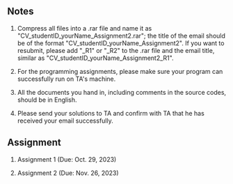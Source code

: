 ## Notes

1. Compress all files into a .rar file and name it as "CV_studentID_yourName_Assignment2.rar"; the title of the email should be of the format "CV_studentID_yourName_Assignment2". If you want to resubmit, please add "_R1" or "_R2" to the .rar file and the email title, similar as "CV_studentID_yourName_Assignment2_R1".

2. For the programming assignments, please make sure your program can successfully run on TA's machine.

3. All the documents you hand in, including comments in the source codes, should be in English.

4. Please send your solutions to TA and confirm with TA that he has received your email successfully.

## Assignment

1. Assignment 1 (Due: Oct. 29, 2023)

2. Assignment 2 (Due: Nov. 26, 2023)